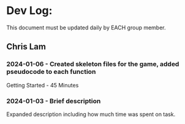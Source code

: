 # Dev Log:

This document must be updated daily by EACH group member.

## Chris Lam

### 2024-01-06 - Created skeleton files for the game, added pseudocode to each function
Getting Started - 45 Minutes

### 2024-01-03 - Brief description
Expanded description including how much time was spent on task.
